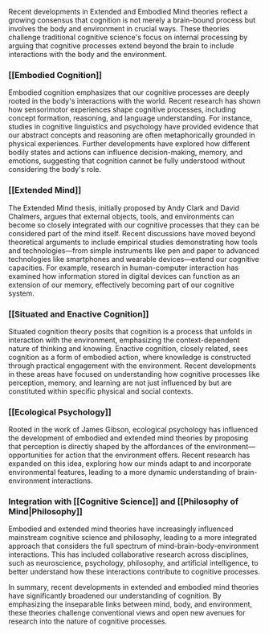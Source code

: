 Recent developments in Extended and Embodied Mind theories reflect a growing consensus that cognition is not merely a brain-bound process but involves the body and environment in crucial ways. These theories challenge traditional cognitive science's focus on internal processing by arguing that cognitive processes extend beyond the brain to include interactions with the body and the environment.

### [[Embodied Cognition]]

Embodied cognition emphasizes that our cognitive processes are deeply rooted in the body's interactions with the world. Recent research has shown how sensorimotor experiences shape cognitive processes, including concept formation, reasoning, and language understanding. For instance, studies in cognitive linguistics and psychology have provided evidence that our abstract concepts and reasoning are often metaphorically grounded in physical experiences. Further developments have explored how different bodily states and actions can influence decision-making, memory, and emotions, suggesting that cognition cannot be fully understood without considering the body's role.

### [[Extended Mind]]

The Extended Mind thesis, initially proposed by Andy Clark and David Chalmers, argues that external objects, tools, and environments can become so closely integrated with our cognitive processes that they can be considered part of the mind itself. Recent discussions have moved beyond theoretical arguments to include empirical studies demonstrating how tools and technologies—from simple instruments like pen and paper to advanced technologies like smartphones and wearable devices—extend our cognitive capacities. For example, research in human-computer interaction has examined how information stored in digital devices can function as an extension of our memory, effectively becoming part of our cognitive system.

### [[Situated and Enactive Cognition]]

Situated cognition theory posits that cognition is a process that unfolds in interaction with the environment, emphasizing the context-dependent nature of thinking and knowing. Enactive cognition, closely related, sees cognition as a form of embodied action, where knowledge is constructed through practical engagement with the environment. Recent developments in these areas have focused on understanding how cognitive processes like perception, memory, and learning are not just influenced by but are constituted within specific physical and social contexts.

### [[Ecological Psychology]]

Rooted in the work of James Gibson, ecological psychology has influenced the development of embodied and extended mind theories by proposing that perception is directly shaped by the affordances of the environment—opportunities for action that the environment offers. Recent research has expanded on this idea, exploring how our minds adapt to and incorporate environmental features, leading to a more dynamic understanding of brain-environment interactions.

### Integration with [[Cognitive Science]] and [[Philosophy of Mind|Philosophy]]

Embodied and extended mind theories have increasingly influenced mainstream cognitive science and philosophy, leading to a more integrated approach that considers the full spectrum of mind-brain-body-environment interactions. This has included collaborative research across disciplines, such as neuroscience, psychology, philosophy, and artificial intelligence, to better understand how these interactions contribute to cognitive processes.

In summary, recent developments in extended and embodied mind theories have significantly broadened our understanding of cognition. By emphasizing the inseparable links between mind, body, and environment, these theories challenge conventional views and open new avenues for research into the nature of cognitive processes.